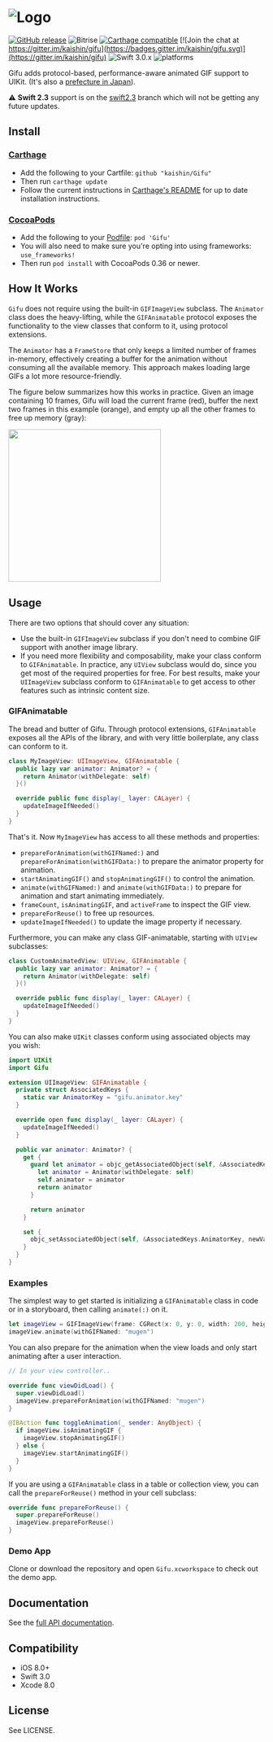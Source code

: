 # ![Logo](https://github.com/kaishin/Gifu/raw/master/header.gif)

[![GitHub release](https://img.shields.io/github/release/kaishin/Gifu.svg)](https://github.com/kaishin/Gifu/releases/latest) ![Bitrise](https://www.bitrise.io/app/a0eae2c9b6aa754c.svg?token=dDlRyPi2aOlZnvbl4kL8Kw&branch=master) [![Carthage compatible](https://img.shields.io/badge/Carthage-compatible-4BC51D.svg?style=flat)](https://github.com/Carthage/Carthage) [![Join the chat at https://gitter.im/kaishin/gifu](https://badges.gitter.im/kaishin/gifu.svg)](https://gitter.im/kaishin/gifu) ![Swift 3.0.x](https://img.shields.io/badge/Swift-3.0.x-orange.svg) ![platforms](https://img.shields.io/badge/platforms-iOS-lightgrey.svg)

Gifu adds protocol-based, performance-aware animated GIF support to UIKit. (It's also a [prefecture in Japan](https://goo.gl/maps/CCeAc)).

⚠ **Swift 2.3** support is on the [swift2.3](https://github.com/kaishin/Gifu/tree/swift2.3) branch which will not be getting any future updates.

## Install

### [Carthage](https://github.com/Carthage/Carthage)

- Add the following to your Cartfile: `github "kaishin/Gifu"`
- Then run `carthage update`
- Follow the current instructions in [Carthage's README][carthage-installation]
for up to date installation instructions.

[carthage-installation]: https://github.com/Carthage/Carthage#adding-frameworks-to-an-application

### [CocoaPods](http://cocoapods.org)

- Add the following to your [Podfile](http://guides.cocoapods.org/using/the-podfile.html): `pod 'Gifu'`
- You will also need to make sure you're opting into using frameworks: `use_frameworks!`
- Then run `pod install` with CocoaPods 0.36 or newer.

## How It Works

`Gifu` does not require using the built-in `GIFImageView` subclass. The `Animator` class does the heavy-lifting, while the `GIFAnimatable` protocol exposes the functionality to the view classes that conform to it, using protocol extensions.

The `Animator` has a `FrameStore` that only keeps a limited number of frames in-memory, effectively creating a buffer for the animation without consuming all the available memory. This approach makes loading large GIFs a lot more resource-friendly.

The figure below summarizes how this works in practice. Given an image
containing 10 frames, Gifu will load the current frame (red), buffer the next two frames in this example (orange), and empty up all the other frames to free up memory (gray):

<img src="https://db.tt/ZLfx23hg" width="300" />

## Usage

There are two options that should cover any situation:

- Use the built-in `GIFImageView` subclass if you don't need to combine GIF support with another image library.
- If you need more flexibility and composability, make your class conform to `GIFAnimatable`. In practice, any `UIView` subclass would do, since you get most of the required properties for free. For best results, make your `UIImageView` subclass conform to `GIFAnimatable` to get access to other features such as intrinsic content size.

### GIFAnimatable

The bread and butter of Gifu. Through protocol extensions, `GIFAnimatable` exposes all the APIs of the library, and with very little boilerplate, any class can conform to it.

~~~swift
class MyImageView: UIImageView, GIFAnimatable {
  public lazy var animator: Animator? = {
    return Animator(withDelegate: self)
  }()

  override public func display(_ layer: CALayer) {
    updateImageIfNeeded()
  }
}
~~~

That's it. Now `MyImageView` has access to all these methods and properties:

- `prepareForAnimation(withGIFNamed:)` and `prepareForAnimation(withGIFData:)` to prepare the animator property for animation.
- `startAnimatingGIF()` and `stopAnimatingGIF()` to control the animation.
- `animate(withGIFNamed:)` and `animate(withGIFData:)` to prepare for animation and start animating immediately.
- `frameCount`, `isAnimatingGIF`, and `activeFrame` to inspect the GIF view.
- `prepareForReuse()` to free up resources.
- `updateImageIfNeeded()` to update the image property if necessary.

Furthermore, you can make any class GIF-animatable, starting with `UIView` subclasses:

~~~swift
class CustomAnimatedView: UIView, GIFAnimatable {
  public lazy var animator: Animator? = {
    return Animator(withDelegate: self)
  }()

  override public func display(_ layer: CALayer) {
    updateImageIfNeeded()
  }
}
~~~

You can also make `UIKit` classes conform using associated objects may you wish:

~~~swift
import UIKit
import Gifu

extension UIImageView: GIFAnimatable {
  private struct AssociatedKeys {
    static var AnimatorKey = "gifu.animator.key"
  }

  override open func display(_ layer: CALayer) {
    updateImageIfNeeded()
  }

  public var animator: Animator? {
    get {
      guard let animator = objc_getAssociatedObject(self, &AssociatedKeys.AnimatorKey) as? Animator else {
        let animator = Animator(withDelegate: self)
        self.animator = animator
        return animator
      }

      return animator
    }

    set {
      objc_setAssociatedObject(self, &AssociatedKeys.AnimatorKey, newValue as Animator?, .OBJC_ASSOCIATION_RETAIN_NONATOMIC)
    }
  }
}
~~~

### Examples

The simplest way to get started is initializing a `GIFAnimatable` class in code or in a storyboard, then calling `animate(:)` on it.

~~~swift
let imageView = GIFImageView(frame: CGRect(x: 0, y: 0, width: 200, height: 100))
imageView.animate(withGIFNamed: "mugen")
~~~

You can also prepare for the animation when the view loads and only start animating after a user interaction.

~~~swift
// In your view controller..

override func viewDidLoad() {
  super.viewDidLoad()
  imageView.prepareForAnimation(withGIFNamed: "mugen")
}

@IBAction func toggleAnimation(_ sender: AnyObject) {
  if imageView.isAnimatingGIF {
    imageView.stopAnimatingGIF()
  } else {
    imageView.startAnimatingGIF()
  }
}
~~~

If you are using a `GIFAnimatable` class in a table or collection view, you can call the `prepareForReuse()` method in your cell subclass:

~~~swift
override func prepareForReuse() {
  super.prepareForReuse()
  imageView.prepareForReuse()
}
~~~

### Demo App

Clone or download the repository and open `Gifu.xcworkspace` to check out the demo app.

## Documentation

See the [full API documentation](http://kaishin.github.io/Gifu/).

## Compatibility

- iOS 8.0+
- Swift 3.0
- Xcode 8.0

## License

See LICENSE.
